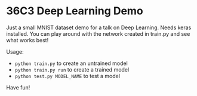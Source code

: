 # 36C3 Deep Learning Demo

Just a small MNIST dataset demo for a talk on Deep Learning. Needs keras installed. You can play around with the network created in train.py and see what works best!

Usage:
* `python train.py` to create an untrained model
* `python train.py run` to create a trained model
* `python test.py MODEL_NAME` to test a model

Have fun!
